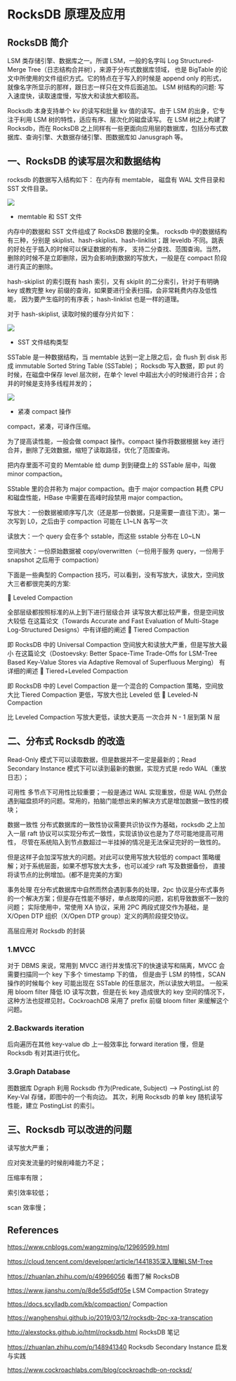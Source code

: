 # RocksDB 原理及应用

## RocksDB 简介

LSM 类存储引擎、数据库之一。所谓 LSM，一般的名字叫 Log Structured-Merge Tree（日志结构合并树），来源于分布式数据库领域，
也是 BigTable 的论文中所使用的文件组织方式。它的特点在于写入的时候是 append only 的形式，就像名字所显示的那样，跟日志一样只在文件后面追加。
LSM 树结构的问题: 写入速度快，读取速度慢，写放大和读放大都较高。

Rocksdb 本身支持单个 kv 的读写和批量 kv 值的读写。由于 LSM 的出身，它专注于利用 LSM 树的特性，适应有序、层次化的磁盘读写。
在 LSM 树之上构建了 Rocksdb，而在 RocksDB 之上同样有一些更面向应用层的数据库，包括分布式数据库、查询引擎、大数据存储引擎、图数据库如 Janusgraph 等。

## 一、RocksDB 的读写层次和数据结构

rocksdb 的数据写入结构如下：
在内存有 memtable，
磁盘有 WAL 文件目录和 SST 文件目录。

![](https://img2020.cnblogs.com/blog/891812/202006/891812-20200626182947653-1798359026.png)

- memtable 和 SST 文件

内存中的数据和 SST 文件组成了 RocksDB 数据的全集。
rocksdb 中的数据结构有三种，分别是 skiplist、hash-skiplist、hash-linklist；跟 leveldb 不同。跳表的好处在于插入的时候可以保证数据的有序，
支持二分查找、范围查询。当然，删除的时候不是立即删除，因为会影响到数据的写放大，一般是在 compact 阶段进行真正的删除。

hash-skiplist 的索引既有 hash 索引，又有 skiplit 的二分索引，针对于有明确 key 或教完整 key 前缀的查询，如果要进行全表扫描，会非常耗费内存及低性能，
因为要产生临时的有序表； hash-linklist 也是一样的道理。

对于 hash-skiplist, 读取时候的缓存分片如下：

![](https://img2020.cnblogs.com/blog/891812/202006/891812-20200626182957814-1815441846.png)

- SST 文件结构类型

SSTable 是一种数据结构，当 memtable 达到一定上限之后，会 flush 到 disk 形成 immutable Sorted String Table (SSTable)；
Rocksdb 写入数据，即 put 的时候，在磁盘中保存 level 层次树，在单个 level 中超出大小的时候进行合并；合并的时候是支持多线程并发的；

![](https://img2020.cnblogs.com/blog/891812/202006/891812-20200626183005269-238658884.png)

- 紧凑 compact 操作

compact，紧凑，可译作压缩。

为了提高读性能，一般会做 compact 操作。compact 操作将数据根据 key 进行合并，删除了无效数据，缩短了读取路径，优化了范围查询。

把内存里面不可变的 Memtable 给 dump 到到硬盘上的 SSTable 层中，叫做 minor compaction。

SStable 里的合并称为 major compaction。由于 major compaction 耗费 CPU 和磁盘性能，HBase 中需要在高峰时段禁用 major compaction。

写放大：一份数据被顺序写几次（还是那一份数据，只是需要一直往下流）。第一次写到 L0，之后由于 compaction 可能在 L1~LN 各写一次

读放大：一个 query 会在多个 sstable，而这些 sstable 分布在 L0~LN

空间放大：一份原始数据被 copy/overwritten（一份用于服务 query，一份用于 snapshot 之后用于 compaction）

下面是一些典型的 Compaction 技巧，可以看到，没有写放大，读放大，空间放大三者都很完美的方案:

 Leveled Compaction

全部层级都按照标准的从上到下进行层级合并
读写放大都比较严重，但是空间放大较低
在这篇论文（Towards Accurate and Fast Evaluation of Multi-Stage Log-Structured Designs）中有详细的阐述
 Tiered Compaction

即 RocksDB 中的 Universal Compaction
空间放大和读放大严重，但是写放大最小
在这篇论文（Dostoevsky: Better Space-Time Trade-Offs for LSM-Tree Based Key-Value Stores via Adaptive Removal of Superfluous Merging）
有详细的阐述
 Tiered+Leveled Compaction

即 RocksDB 中的 Level Compaction
是一个混合的 Compaction 策略，空间放大比 Tiered Compaction 更低，写放大也比 Leveled 低
 Leveled-N Compaction

比 Leveled Compaction 写放大更低，读放大更高
一次合并 N - 1 层到第 N 层

## 二、分布式 Rocksdb 的改造

Read-Only 模式下可以读取数据，但是数据并不一定是最新的；Read Secondary Instance 模式下可以读到最新的数据，实现方式是 redo WAL（重放日志）；

可用性
多节点下可用性比较重要；一般是通过 WAL 实现重放，但是 WAL 仍然会遇到磁盘损坏的问题。常用的，拍脑门能想出来的解决方式是增加数据一致性的模块；

数据一致性
分布式数据库的一致性协议需要共识协议作为基础，rocksdb 之上加入一层 raft 协议可以实现分布式一致性，实现该协议也是为了尽可能地提高可用性，
尽管在系统陷入到节点数超过一半挂掉的情况是无法保证完好的一致性的。

但是这样子会加深写放大的问题。对此可以使用写放大较低的 compact 策略缓解；对于系统层面，如果不想写放大太多，也可以减少 raft 写及数据备份，
直接将读节点的比例增加。(都不是完美的方案)

事务处理
在分布式数据库中自然而然会遇到事务的处理，2pc 协议是分布式事务的一个解决方案；但是存在性能不够好，单点故障的问题，宕机导致数据不一致的问题；
实际使用中，常使用 XA 协议，采用 2PC 两段式提交作为基础，是 X/Open DTP 组织（X/Open DTP group）定义的两阶段提交协议。

高层应用对 Rocksdb 的封装

### 1.MVCC

对于 DBMS 来说，常用到 MVCC 进行并发情况下的快速读写和隔离，MVCC 会需要扫描同一个 key 下多个 timestamp 下的值，
但是由于 LSM 的特性，SCAN 操作的时候每个 key 可能出现在 SSTable 的任意层次，所以读放大明显。
一般采用 bloom filter 降低 IO 读写次数，但是在长 key 造成很大的 key 空间的情况下，这种方法也捉襟见肘。CockroachDB 采用了 prefix 前缀 bloom filter 来缓解这个问题。

### 2.Backwards iteration

后向遍历在其他 key-value db 上一般效率比 forward iteration 慢，但是 Rocksdb 有对其进行优化。

### 3.Graph Database

图数据库 Dgraph 利用 Rocksdb 作为(Predicate, Subject) --> PostingList 的 Key-Val 存储，即图中的一个有向边。
其次，利用 Rocksdb 的单 key 随机读写性能，建立 PostingList 的索引。

## 三、Rocksdb 可以改进的问题

读写放大严重；

应对突发流量的时候削峰能力不足；

压缩率有限；

索引效率较低；

scan 效率慢；

## References

https://www.cnblogs.com/wangzming/p/12969599.html

https://cloud.tencent.com/developer/article/1441835深入理解LSM-Tree

https://zhuanlan.zhihu.com/p/49966056 看图了解 RocksDB

https://www.jianshu.com/p/8de55d5df05e LSM Compaction Strategy

https://docs.scylladb.com/kb/compaction/ Compaction

https://wanghenshui.github.io/2019/03/12/rocksdb-2pc-xa-transcation

http://alexstocks.github.io/html/rocksdb.html RocksDB 笔记

https://zhuanlan.zhihu.com/p/148941340 Rocksdb Secondary Instance 启发与实践

https://www.cockroachlabs.com/blog/cockroachdb-on-rocksd/
